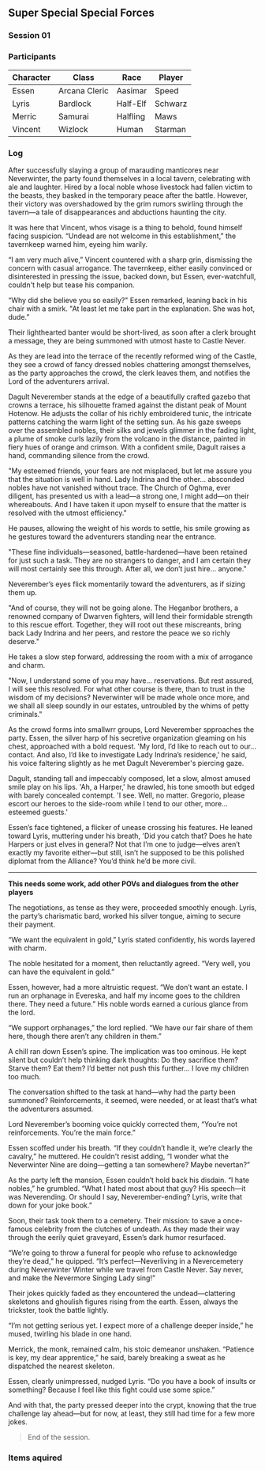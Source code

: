 ## Super Special Special Forces
### Session 01

### Participants
| Character | Class | Race | Player |
|--|--|--|--|
| Essen | Arcana Cleric | Aasimar | Speed |
| Lyris | Bardlock | Half-Elf | Schwarz |
| Merric | Samurai | Halfling | Maws |
| Vincent | Wizlock | Human | Starman |

### Log

After successfully slaying a group of marauding manticores near Neverwinter, the party found themselves in a local tavern, celebrating with ale and laughter. 
Hired by a local noble whose livestock had fallen victim to the beasts, they basked in the temporary peace after the battle. However, their victory was overshadowed by the grim rumors swirling through the tavern—a tale of disappearances and abductions haunting the city.

It was here that Vincent, whos visage is a thing to behold, found himself facing suspicion. “Undead are not welcome in this establishment,” the tavernkeep warned him, eyeing him warily.

“I am very much alive,” Vincent countered with a sharp grin, dismissing the concern with casual arrogance. The tavernkeep, either easily convinced or disinterested in pressing the issue, backed down, but Essen, ever-watchfull, couldn't help but tease his companion.

“Why did she believe you so easily?" Essen remarked, leaning back in his chair with a smirk. "At least let me take part in the explanation. She was hot, dude.”

Their lighthearted banter would be short-lived, as soon after a clerk brought a message, they are being summoned with utmost haste to Castle Never.

As they are lead into the terrace of the recently reformed wing of the Castle, they see a crowd of fancy dressed nobles chattering amongst themselves, as the party approaches the crowd, the clerk leaves them, and notifies the Lord of the adventurers arrival.

Dagult Neverember stands at the edge of a beautifully crafted gazebo that crowns a terrace, his silhouette framed against the distant peak of Mount Hotenow. He adjusts the collar of his richly embroidered tunic, the intricate patterns catching the warm light of the setting sun. As his gaze sweeps over the assembled nobles, their silks and jewels glimmer in the fading light, a plume of smoke curls lazily from the volcano in the distance, painted in fiery hues of orange and crimson. With a confident smile, Dagult raises a hand, commanding silence from the crowd.

"My esteemed friends, your fears are not misplaced, but let me assure you that the situation is well in hand. Lady Indrina and the other... absconded nobles have not vanished without trace. 
The Church of Oghma, ever diligent, has presented us with a lead—a strong one, I might add—on their whereabouts. And I have taken it upon myself to ensure that the matter is resolved with the utmost efficiency."

He pauses, allowing the weight of his words to settle, his smile growing as he gestures toward the adventurers standing near the entrance.

"These fine individuals—seasoned, battle-hardened—have been retained for just such a task. They are no strangers to danger, and I am certain they will most certainly see this through. After all, we don’t just hire... anyone."

Neverember’s eyes flick momentarily toward the adventurers, as if sizing them up.

"And of course, they will not be going alone. The Heganbor brothers, a renowned company of Dwarven fighters, will lend their formidable strength to this rescue effort. 
Together, they will root out these miscreants, bring back Lady Indrina and her peers, and restore the peace we so richly deserve."

He takes a slow step forward, addressing the room with a mix of arrogance and charm.

"Now, I understand some of you may have... reservations. But rest assured, I will see this resolved. For what other course is there, than to trust in the wisdom of my decisions? 
Neverwinter will be made whole once more, and we shall all sleep soundly in our estates, untroubled by the whims of petty criminals."

As the crowd forms into smallwrr groups, Lord Neverember spproaches the party. Essen, the silver harp of his secretive organization gleaming on his chest, approached with a bold request. 'My lord, I’d like to reach out to our... contact. And also, I’d like to investigate Lady Indrina’s residence,' he said, his voice faltering slightly as he met Dagult Neverember's piercing gaze.

Dagult, standing tall and impeccably composed, let a slow, almost amused smile play on his lips. 'Ah, a Harper,' he drawled, his tone smooth but edged with barely concealed contempt. 'I see. Well, no matter. Gregorio, please escort our heroes to the side-room while I tend to our other, more... esteemed guests.'

Essen’s face tightened, a flicker of unease crossing his features. He leaned toward Lyris, muttering under his breath, 'Did you catch that? Does he hate Harpers or just elves in general? Not that I’m one to judge—elves aren’t exactly my favorite either—but still, isn’t he supposed to be this polished diplomat from the Alliance? You’d think he’d be more civil.


-----
**This needs some work, add other POVs and dialogues from the other players**


The negotiations, as tense as they were, proceeded smoothly enough. Lyris, the party’s charismatic bard, worked his silver tongue, aiming to secure their payment.

“We want the equivalent in gold,” Lyris stated confidently, his words layered with charm.

The noble hesitated for a moment, then reluctantly agreed. “Very well, you can have the equivalent in gold.”

Essen, however, had a more altruistic request. “We don’t want an estate. I run an orphanage in Evereska, and half my income goes to the children there. They need a future.” His noble words earned a curious glance from the lord.

“We support orphanages,” the lord replied. “We have our fair share of them here, though there aren’t any children in them.”

A chill ran down Essen’s spine. The implication was too ominous. He kept silent but couldn’t help thinking dark thoughts: Do they sacrifice them? Starve them? Eat them? I’d better not push this further… I love my children too much.

The conversation shifted to the task at hand—why had the party been summoned? Reinforcements, it seemed, were needed, or at least that’s what the adventurers assumed.

Lord Neverember’s booming voice quickly corrected them, “You’re not reinforcements. You’re the main force.”

Essen scoffed under his breath. “If they couldn’t handle it, we’re clearly the cavalry,” he muttered. He couldn't resist adding, “I wonder what the Neverwinter Nine are doing—getting a tan somewhere? Maybe nevertan?”

As the party left the mansion, Essen couldn’t hold back his disdain. “I hate nobles,” he grumbled. “What I hated most about that guy? His speech—it was Neverending. Or should I say, Neverember-ending? Lyris, write that down for your joke book.”

Soon, their task took them to a cemetery. Their mission: to save a once-famous celebrity from the clutches of undeath. As they made their way through the eerily quiet graveyard, Essen’s dark humor resurfaced.

“We’re going to throw a funeral for people who refuse to acknowledge they’re dead,” he quipped. “It’s perfect—Neverliving in a Nevercemetery during Neverwinter Winter while we travel from Castle Never. Say never, and make the Nevermore Singing Lady sing!”

Their jokes quickly faded as they encountered the undead—clattering skeletons and ghoulish figures rising from the earth. Essen, always the trickster, took the battle lightly.

“I’m not getting serious yet. I expect more of a challenge deeper inside,” he mused, twirling his blade in one hand.

Merrick, the monk, remained calm, his stoic demeanor unshaken. “Patience is key, my dear apprentice,” he said, barely breaking a sweat as he dispatched the nearest skeleton.

Essen, clearly unimpressed, nudged Lyris. “Do you have a book of insults or something? Because I feel like this fight could use some spice.”

And with that, the party pressed deeper into the crypt, knowing that the true challenge lay ahead—but for now, at least, they still had time for a few more jokes.

> End of the session.

### Items aquired
